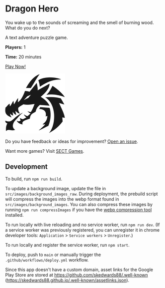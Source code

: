# Dragon Hero

You wake up to the sounds of screaming and the smell of burning wood. What do you do next?

A text adventure puzzle game.

**Players:** 1

**Time:** 20 minutes

[Play Now!](https://skedwards88.github.io/dragon/)

![Game icon](src/images/icon_192.png)

Do you have feedback or ideas for improvement? [Open an issue](https://github.com/skedwards88/dragon/issues/new).

Want more games? Visit [SECT Games](https://skedwards88.github.io/).

## Development

To build, run `npm run build`.

To update a background image, update the file in `src/images/background_images_raw`. During deployment, the prebuild script will compress the images into the webp format found in `src/images/background_images`. You can also compress these images by running `npm run compressImages` if you have the [webp compression tool](https://developers.google.com/speed/webp/docs/precompiled) installed.

To run locally with live reloading and no service worker, run `npm run dev`. (If a service worker was previously registered, you can unregister it in chrome developer tools: `Application` > `Service workers` > `Unregister`.)

To run locally and register the service worker, run `npm start`.

To deploy, push to `main` or manually trigger the `.github/workflows/deploy.yml` workflow.

Since this app doesn't have a custom domain, asset links for the Google Play Store are stored at https://github.com/skedwards88/.well-known (https://skedwards88.github.io/.well-known/assetlinks.json).
